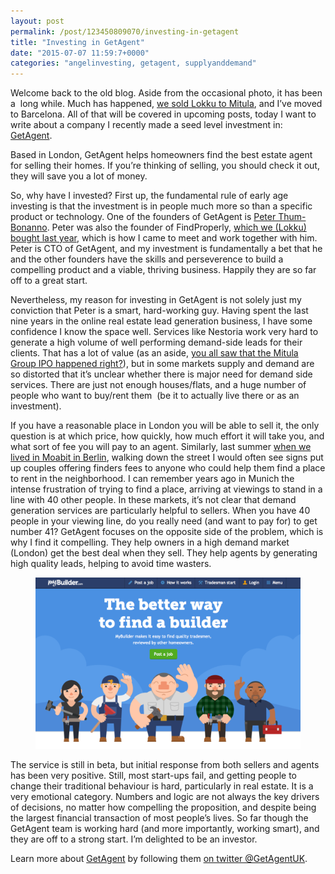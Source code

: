 ```yaml
---
layout: post
permalink: /post/123450809070/investing-in-getagent
title: "Investing in GetAgent"
date: "2015-07-07 11:59:7+0000"
categories: "angelinvesting, getagent, supplyanddemand"
---
```

Welcome back to the old blog. Aside from the occasional photo, it has been a  long while. Much has happened, <a href="http://tech.eu/brief/mitula-lokku-nestoria-acquisition/">we sold Lokku to Mitula</a>, and I&rsquo;ve moved to Barcelona. All of that will be covered in upcoming posts, today I want to write about a company I recently made a seed level investment in: <a href="https://www.getagent.co.uk/">GetAgent</a>.

Based in London, GetAgent helps homeowners find the best estate agent for selling their homes. If you&rsquo;re thinking of selling, you should check it out, they will save you a lot of money. 

So, why have I invested? First up, the fundamental rule of early age investing is that the investment is in people much more so than a specific product or technology. One of the founders of GetAgent is <a href="https://twitter.com/peter_t_b">Peter Thum-Bonanno</a>. Peter was also the founder of FindProperly, <a href="http://tech.eu/news/lokku-acquires-find-properly-nestoria/">which we (Lokku) bought last year</a>, which is how I came to meet and work together with him. Peter is CTO of GetAgent, and my investment is fundamentally a bet that he and the other founders have the skills and perseverence to build a compelling product and a viable, thriving business. Happily they are so far off to a great start.

Nevertheless, my reason for investing in GetAgent is not solely just my conviction that Peter is a smart, hard-working guy. Having spent the last nine years in the online real estate lead generation business, I have some confidence I know the space well. Services like Nestoria work very hard to generate a high volume of well performing demand-side leads for their clients. That has a lot of value (as an aside, <a href="http://www.propertyportalwatch.com/2015/07/mitula-group-successfully-lists-on-the-asx-ends-week-up-13-on-listing-price/">you all saw that the Mitula Group IPO happened right?</a>), but in some markets supply and demand are so distorted that it&rsquo;s unclear whether there is major need for demand side services. There are just not enough houses/flats, and a huge number of people who want to buy/rent them  (be it to actually live there or as an investment). 

If you have a reasonable place in London you will be able to sell it, the only question is at which price, how quickly, how much effort it will take you, and what sort of fee you will pay to an agent. Similarly, last summer <a href="http://www.freyfogle.com/post/96569192005/berlin-and-bestsummerever">when we lived in Moabit in Berlin</a>, walking down the street I would often see signs put up couples offering finders fees to anyone who could help them find a place to rent in the neighborhood. I can remember years ago in Munich the intense frustration of trying to find a place, arriving at viewings to stand in a line with 40 other people. In these markets, it&rsquo;s not clear that demand generation services are particularly helpful to sellers. When you have 40 people in your viewing line, do you really need (and want to pay for) to get number 41?
GetAgent focuses on the opposite side of the problem, which is why I find it compelling. They help owners in a high demand market (London) get the best deal when they sell. They help agents by generating high quality leads, helping to avoid time wasters. 

<center><figure class="tmblr-full" data-orig-height="764" data-orig-width="1563"><center><img data-orig-height="764" data-orig-width="1563" alt="image" src="/img/blog/540.png"/></center></figure></center><p/>

The service is still in beta, but initial response from both sellers and agents has been very positive. Still, most start-ups fail, and getting people to change their traditional behaviour is hard, particularly in real estate. It is a very emotional category. Numbers and logic are not always the key drivers of decisions, no matter how compelling the proposition, and despite being the largest financial transaction of most people’s lives. So far though the GetAgent team is working hard (and more importantly, working smart), and they are off to a strong start. I&rsquo;m delighted to be an investor.

Learn more about <a href="https://www.getagent.co.uk/">GetAgent</a> by following them <a href="https://twitter.com/getagentuk">on twitter @GetAgentUK</a>.

